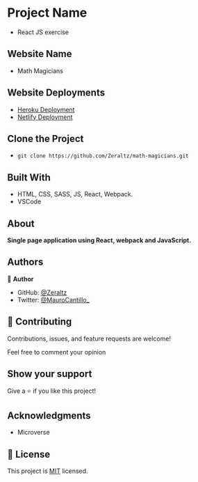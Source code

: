 # Project Name

- React JS exercise

## Website Name

- Math Magicians

## Website Deployments

- [Heroku Deployment](https://math-magicians-reactjstest.herokuapp.com/)
- [Netlify Deployment](https://math-magicians-react-zeraltz.netlify.app)

## Clone the Project

- `git clone https://github.com/Zeraltz/math-magicians.git`

## Built With

- HTML, CSS, SASS, JS, React, Webpack.
- VSCode

## About

**Single page application using React, webpack and JavaScript.**

## Authors

👤 **Author**

- GitHub: [@Zeraltz](https://github.com/Zeraltz)
- Twitter: [@MauroCantillo\_](https://twitter.com/MauroCantillo_)

## 🤝 Contributing

Contributions, issues, and feature requests are welcome!

Feel free to comment your opinion

## Show your support

Give a ⭐️ if you like this project!

## Acknowledgments

- Microverse

## 📝 License

This project is [MIT](/LICENSE) licensed.
